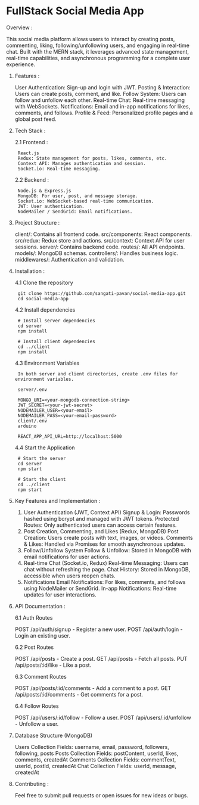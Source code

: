 # FullStack Social Media App

Overview :

This social media platform allows users to interact by creating posts, commenting, liking, following/unfollowing users, and engaging in real-time chat. Built with the MERN stack, it leverages advanced state management, real-time capabilities, and asynchronous programming for a complete user experience.

1. Features :   

    User Authentication: Sign-up and login with JWT.
    Posting & Interaction: Users can create posts, comment, and like.
    Follow System: Users can follow and unfollow each other.
    Real-time Chat: Real-time messaging with WebSockets.
    Notifications: Email and in-app notifications for likes, comments, and follows.
    Profile & Feed: Personalized profile pages and a global post feed.

2. Tech Stack :

    2.1 Frontend :

        React.js
        Redux: State management for posts, likes, comments, etc.
        Context API: Manages authentication and session.
        Socket.io: Real-time messaging.

    2.2 Backend :

        Node.js & Express.js
        MongoDB: For user, post, and message storage.
        Socket.io: WebSocket-based real-time communication.
        JWT: User authentication.
        NodeMailer / SendGrid: Email notifications.

3. Project Structure :

    client/: Contains all frontend code.
    src/components: React components.
    src/redux: Redux store and actions.
    src/context: Context API for user sessions.
    server/: Contains backend code.
    routes/: All API endpoints.
    models/: MongoDB schemas.
    controllers/: Handles business logic.
    middlewares/: Authentication and validation.

4. Installation :

    4.1 Clone the repository

        git clone https://github.com/sangati-pavan/social-media-app.git
        cd social-media-app
        
    4.2 Install dependencies


        # Install server dependencies
        cd server
        npm install

        # Install client dependencies
        cd ../client
        npm install

    4.3 Environment Variables

        In both server and client directories, create .env files for environment variables.

        server/.env
       
        MONGO_URI=<your-mongodb-connection-string>
        JWT_SECRET=<your-jwt-secret>
        NODEMAILER_USER=<your-email>
        NODEMAILER_PASS=<your-email-password>
        client/.env
        arduino
    
        REACT_APP_API_URL=http://localhost:5000

    4.4 Start the Application

        # Start the server
        cd server
        npm start

        # Start the client
        cd ../client
        npm start

5. Key Features and Implementation :

    1. User Authentication (JWT, Context API)
    Signup & Login: Passwords hashed using bcrypt and managed with JWT tokens.
    Protected Routes: Only authenticated users can access certain features.
    2. Post Creation, Commenting, and Likes (Redux, MongoDB)
    Post Creation: Users create posts with text, images, or videos.
    Comments & Likes: Handled via Promises for smooth asynchronous updates.
    3. Follow/Unfollow System
    Follow & Unfollow: Stored in MongoDB with email notifications for user actions.
    4. Real-time Chat (Socket.io, Redux)
    Real-time Messaging: Users can chat without refreshing the page.
    Chat History: Stored in MongoDB, accessible when users reopen chats.
    5. Notifications
    Email Notifications: For likes, comments, and follows using NodeMailer or SendGrid.
    In-app Notifications: Real-time updates for user interactions.

6. API Documentation :

    6.1 Auth Routes

    POST /api/auth/signup - Register a new user.
    POST /api/auth/login - Login an existing user.

    6.2 Post Routes

    POST /api/posts - Create a post.
    GET /api/posts - Fetch all posts.
    PUT /api/posts/:id/like - Like a post.

    6.3 Comment Routes

    POST /api/posts/:id/comments - Add a comment to a post.
    GET /api/posts/:id/comments - Get comments for a post.

    6.4 Follow Routes

    POST /api/users/:id/follow - Follow a user.
    POST /api/users/:id/unfollow - Unfollow a user.

7. Database Structure (MongoDB)

    Users Collection
    Fields: username, email, password, followers, following, posts
    Posts Collection
    Fields: postContent, userId, likes, comments, createdAt
    Comments Collection
    Fields: commentText, userId, postId, createdAt
    Chat Collection
    Fields: userId, message, createdAt
    
8. Contributing :

    Feel free to submit pull requests or open issues for new ideas or bugs.
